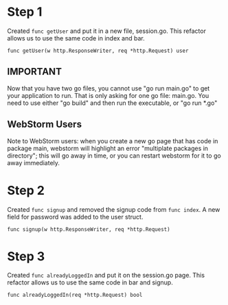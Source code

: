 # Step 1

Created ```func getUser``` and put it in a new file, session.go. This refactor allows us to use the same code in index and bar.

```
func getUser(w http.ResponseWriter, req *http.Request) user 
```

  
 ## IMPORTANT
 Now that you have two go files, you cannot use "go run main.go" to get your application to run. That is only asking for one go file: main.go. You need to use either "go build" and then run the executable, or "go run *.go"
 
 ## WebStorm Users
 Note to WebStorm users: when you create a new go page that has code in package main, webstorm will highlight an error "multiplate packages in directory"; this will go away in time, or you can restart webstorm for it to go away immediately.
 
# Step 2

Created ```func signup``` and removed the signup code from ```func index```. A new field for password was added to the user struct.

```
func signup(w http.ResponseWriter, req *http.Request)
```

# Step 3

Created ```func alreadyLoggedIn``` and put it on the session.go page. This refactor allows us to use the same code in bar and signup.

```
func alreadyLoggedIn(req *http.Request) bool
```
